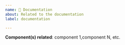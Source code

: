 ```yaml
---
name: 📝 Documentation
about: Related to the documentation
label: documentation

---
```


**Component(s) related**: component 1,component N, etc.

<!-- A clear and concise description of the problem. -->
